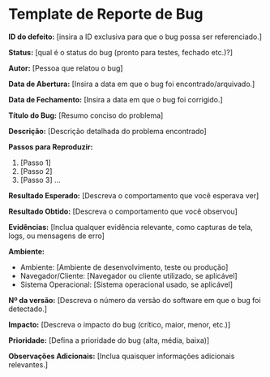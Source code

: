 # Template de Reporte de Bug
**ID do defeito:** 
[insira a ID exclusiva para que o bug possa ser referenciado.]

**Status:** 
[qual é o status do bug (pronto para testes, fechado etc.)?]

**Autor:**
[Pessoa que relatou o bug]

**Data de Abertura:** 
[Insira a data em que o bug foi encontrado/arquivado.]

**Data de Fechamento:** 
[Insira a data em que o bug foi corrigido.]

**Título do Bug:**
[Resumo conciso do problema]

**Descrição:**
[Descrição detalhada do problema encontrado]

**Passos para Reproduzir:**
1. [Passo 1]
2. [Passo 2]
3. [Passo 3] ...

**Resultado Esperado:**
[Descreva o comportamento que você esperava ver]

**Resultado Obtido:**
[Descreva o comportamento que você observou]

**Evidências:**
[Inclua qualquer evidência relevante, como capturas de tela, logs, ou mensagens de erro]

**Ambiente:**
* Ambiente: [Ambiente de desenvolvimento, teste ou produção]
* Navegador/Cliente: [Navegador ou cliente utilizado, se aplicável]
* Sistema Operacional: [Sistema operacional usado, se aplicável]


**Nº da versão:** 
[Descreva o número da versão do software em que o bug foi detectado.]

**Impacto:** 
[Descreva o impacto do bug (crítico, maior, menor, etc.)]

**Prioridade:** 
[Defina a prioridade do bug (alta, média, baixa)]

**Observações Adicionais:** 
[Inclua quaisquer informações adicionais relevantes.]
